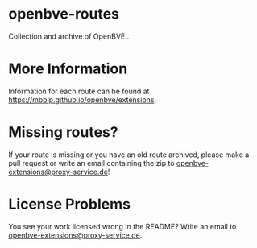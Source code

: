 # openbve-routes
Collection and archive of OpenBVE .

# More Information
Information for each route can be found at https://mbblp.github.io/openbve/extensions.

# Missing routes?
If your route is missing or you have an old route archived, please make a pull request or write an email containing the zip to openbve-extensions@proxy-service.de!

# License Problems
You see your work licensed wrong in the README? Write an email to openbve-extensions@proxy-service.de.

